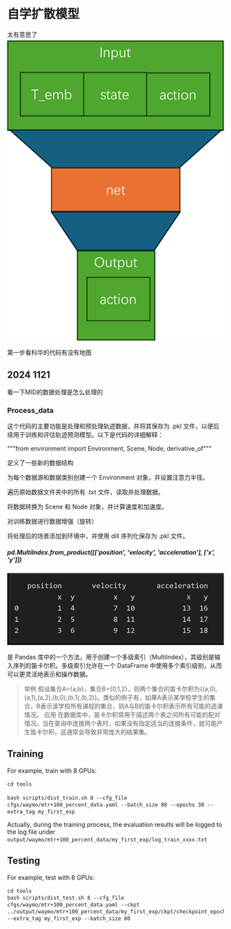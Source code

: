 # 自学扩散模型
太有意思了
![alt text](image.png)


第一步看科华的代码有没有地图

## 2024 1121
看一下MID的数据处理是怎么处理的

### Process_data
这个代码的主要功能是处理和预处理轨迹数据，并将其保存为 .pkl 文件，以便后续用于训练和评估轨迹预测模型。以下是代码的详细解释：

"""from environment import Environment, Scene, Node, derivative_of"""

定义了一些新的数据结构

为每个数据源和数据类别创建一个 Environment 对象，并设置注意力半径。

遍历原始数据文件夹中的所有 .txt 文件，读取并处理数据。

将数据转换为 Scene 和 Node 对象，并计算速度和加速度。

对训练数据进行数据增强（旋转）

将处理后的场景添加到环境中，并使用 dill 序列化保存为 .pkl 文件。



##### pd.MultiIndex.from_product([['position', 'velocity', 'acceleration'], ['x', 'y']])
![alt text](image-1.png)

是 Pandas 库中的一个方法，用于创建一个多级索引（MultiIndex），其级别是输入序列的笛卡尔积。多级索引允许在一个 DataFrame 中使用多个索引级别，从而可以更灵活地表示和操作数据。

> 举例
假设集合A={a,b}，集合B={0,1,2}，则两个集合的笛卡尔积为{(a,0),(a,1),(a,2),(b,0),(b,1),(b,2)}。类似的例子有，如果A表示某学校学生的集合，B表示该学校所有课程的集合，则A与B的笛卡尔积表示所有可能的选课情况。
> 应用
在数据库中，笛卡尔积常用于描述两个表之间所有可能的配对情况。当在查询中连接两个表时，如果没有指定适当的连接条件，就可能产生笛卡尔积，这通常会导致非常庞大的结果集。


## Training 
For example, train with 8 GPUs: 
```
cd tools

bash scripts/dist_train.sh 8 --cfg_file cfgs/waymo/mtr+100_percent_data.yaml --batch_size 80 --epochs 30 --extra_tag my_first_exp
```
Actually, during the training process, the evaluation results will be logged to the log file under `output/waymo/mtr+100_percent_data/my_first_exp/log_train_xxxx.txt`

## Testing
For example, test with 8 GPUs: 
```
cd tools
bash scripts/dist_test.sh 8 --cfg_file cfgs/waymo/mtr+100_percent_data.yaml --ckpt ../output/waymo/mtr+100_percent_data/my_first_exp/ckpt/checkpoint_epoch_30.pth --extra_tag my_first_exp --batch_size 80 
```
